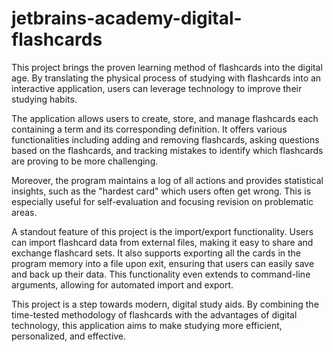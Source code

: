 # jetbrains-academy-digital-flashcards
This project brings the proven learning method of flashcards into the digital age. By translating the physical process of studying with flashcards into an interactive application, users can leverage technology to improve their studying habits.

The application allows users to create, store, and manage flashcards each containing a term and its corresponding definition. It offers various functionalities including adding and removing flashcards, asking questions based on the flashcards, and tracking mistakes to identify which flashcards are proving to be more challenging.

Moreover, the program maintains a log of all actions and provides statistical insights, such as the "hardest card" which users often get wrong. This is especially useful for self-evaluation and focusing revision on problematic areas.

A standout feature of this project is the import/export functionality. Users can import flashcard data from external files, making it easy to share and exchange flashcard sets. It also supports exporting all the cards in the program memory into a file upon exit, ensuring that users can easily save and back up their data. This functionality even extends to command-line arguments, allowing for automated import and export.

This project is a step towards modern, digital study aids. By combining the time-tested methodology of flashcards with the advantages of digital technology, this application aims to make studying more efficient, personalized, and effective.
